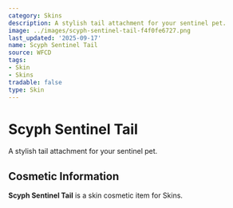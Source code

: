 ```yaml
---
category: Skins
description: A stylish tail attachment for your sentinel pet.
image: ../images/scyph-sentinel-tail-f4f0fe6727.png
last_updated: '2025-09-17'
name: Scyph Sentinel Tail
source: WFCD
tags:
- Skin
- Skins
tradable: false
type: Skin
---
```


# Scyph Sentinel Tail

A stylish tail attachment for your sentinel pet.

## Cosmetic Information

**Scyph Sentinel Tail** is a skin cosmetic item for Skins.

